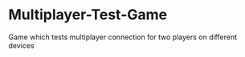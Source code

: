 # Multiplayer-Test-Game
Game which tests multiplayer connection for two players on different devices
